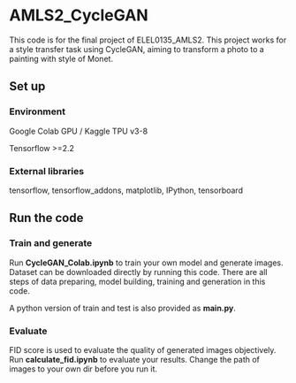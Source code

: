 # AMLS2_CycleGAN

This code is for the final project of ELEL0135_AMLS2. This project works for a style transfer task using CycleGAN, aiming to transform a photo to a painting with style of Monet. 

## Set up

### Environment

Google Colab GPU / Kaggle TPU v3-8

Tensorflow >=2.2

### External libraries

tensorflow, tensorflow_addons, matplotlib, IPython, tensorboard

## Run the code

### Train and generate

Run **CycleGAN_Colab.ipynb** to train your own model and generate images. Dataset can be downloaded directly by running this code. 
There are all steps of data preparing, model building, training and generation in this code.

A python version of train and test is also provided as **main.py**. 

### Evaluate

FID score is used to evaluate the quality of generated images objectively. Run **calculate_fid.ipynb** to evaluate your results. Change the path of images 
to your own dir before you run it.
